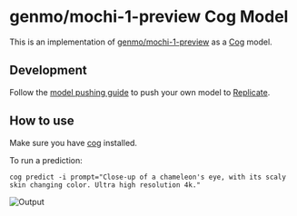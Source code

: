 # genmo/mochi-1-preview Cog Model

This is an implementation of [genmo/mochi-1-preview](https://huggingface.co/genmo/mochi-1-preview) as a [Cog](https://github.com/replicate/cog) model.

## Development

Follow the [model pushing guide](https://replicate.com/docs/guides/push-a-model) to push your own model to [Replicate](https://replicate.com).


## How to use

Make sure you have [cog](https://github.com/replicate/cog) installed.

To run a prediction:

    cog predict -i prompt="Close-up of a chameleon's eye, with its scaly skin changing color. Ultra high resolution 4k."

![Output](output.gif)
